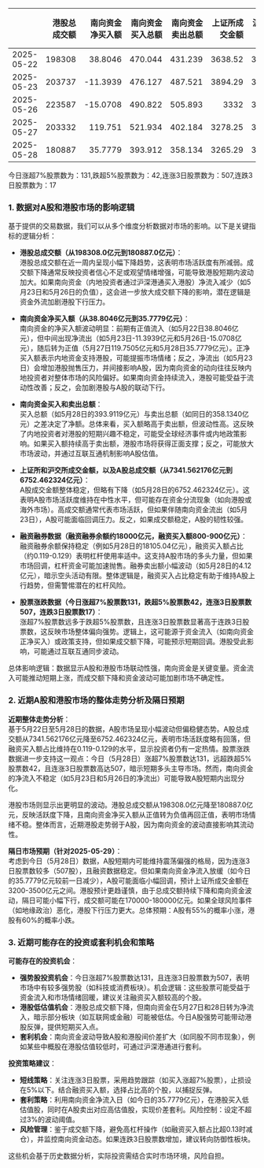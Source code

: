 |            |   港股总成交额 |   南向资金净买入额 |   南向资金买入总额 |   南向资金卖出总额 |   上证所成交金额 |   沪交所成交金额 |   融资融券余额 |   融资买入额 |   融券卖出额 |   融券余额 |   融资余额 |   A股总成交额 |   融资买入占比 |
|:-----------|---------------:|-------------------:|-------------------:|-------------------:|-----------------:|-----------------:|---------------:|-------------:|-------------:|-----------:|-----------:|--------------:|---------------:|
| 2025-05-22 |         198308 |            38.8046 |            470.044 |            431.239 |          3638.52 |          3703.04 |        18090   |       916.56 |         4.05 |     121.57 |    17968.4 |       7341.56 |       0.124845 |
| 2025-05-23 |         203737 |           -11.3939 |            476.127 |            487.521 |          3894.29 |          3742.64 |        18013.2 |       966.07 |         4.1  |     120.12 |    17893.1 |       7636.93 |       0.1265   |
| 2025-05-26 |         223587 |           -15.0708 |            490.822 |            505.893 |          3332    |          3409.71 |        18058.5 |       847.59 |         3.82 |     118.42 |    17940   |       6741.71 |       0.125723 |
| 2025-05-27 |         203332 |           119.751  |            521.934 |            402.184 |          3278.25 |          3409.12 |        18102.2 |       867.09 |         4.5  |     118.17 |    17984   |       6687.37 |       0.129661 |
| 2025-05-28 |         180887 |            35.7779 |            393.912 |            358.134 |          3265.29 |          3487.17 |        18105   |       803.77 |         4.12 |     118.13 |    17986.9 |       6752.46 |       0.119034 |

今日涨超7%股票数为：131,跌超5%股票数为：42,连涨3日股票数为：507,连跌3日股票数为：17

### 1. 数据对A股和港股市场的影响逻辑

基于提供的交易数据，我们可以从多个维度分析数据对市场的影响。以下是关键指标的逻辑分析：

- **港股总成交额（从198308.0亿元到180887.0亿元）**：  
  港股总成交额在近一周内呈现小幅下降趋势，这表明市场活跃度有所减弱。成交额下降通常反映投资者信心不足或观望情绪增强，可能导致港股短期内波动加大。如果南向资金（内地投资者通过沪深港通买入港股）净流入减少（如5月23日和5月26日的负值），这会进一步放大成交额下降的影响，潜在逻辑是资金外流加剧港股下行压力。

- **南向资金净买入额（从38.8046亿元到35.7779亿元）**：  
  南向资金的净买入额波动明显：前期有正值流入（如5月22日38.8046亿元），但中间出现净流出（如5月23日-11.3939亿元和5月26日-15.0708亿元），随后转为正值（5月27日119.7505亿元和5月28日35.7779亿元）。正净买入额表示内地资金支持港股，可能提振市场情绪；反之，净流出（如5月23日）会增加港股抛售压力，并间接影响A股，因为南向资金的动向往往反映内地投资者对整体市场的风险偏好。如果南向资金持续流入，港股可能受益于流动性改善；反之，会加剧港股与A股的联动下行。

- **南向资金买入和卖出总额**：  
  买入总额（如5月28日的393.9119亿元）与卖出总额（如同日的358.1340亿元）之差决定了净额。总体来看，买入额略高于卖出额，但波动性高。这反映了内地投资者对港股的短期兴趣不稳定，可能受全球经济事件或内地政策影响。如果买入额持续高于卖出额，港股市场将获得正面支撑；反之，可能放大市场波动，并通过互联互通机制影响A股估值。

- **上证所和沪交所成交金额，以及A股总成交额（从7341.562176亿元到6752.462324亿元）**：  
  A股成交金额整体稳定，但略有下降（如5月28日的6752.462324亿元）。这表明A股市场活跃度维持在中性水平，但可能存在资金分流现象（如向港股或海外市场）。高成交额通常代表市场活跃，但如果伴随南向资金流出（如5月23日），A股可能面临回调压力。反之，如果成交额稳定，A股的韧性较强。

- **融资融券数据（融资融券余额约18000亿元，融资买入额800-900亿元）**：  
  融资融券余额保持稳定（例如5月28日的18105.04亿元），融资买入额占比（约0.119-0.129）表明杠杆使用率适中。这支持A股市场的多头力量，但如果市场回调，杠杆资金可能加速抛售。融券卖出额小幅波动（如5月28日的4.12亿元），暗示空头活动有限。整体逻辑是，融资买入占比稳定有助于维持A股上行趋势，但需警惕潜在的杠杆风险。

- **股票涨跌数据（今日涨超7%股票数131，跌超5%股票数42，连涨3日股票数507，连跌3日股票数17）**：  
  涨超7%股票数远多于跌超5%股票数，且连涨3日股票数显著高于连跌3日股票数，这反映市场整体偏向强势。逻辑上，这可能源于资金流入（如南向资金正净买入）或政策支持，但如果成交额下降，可能预示短期回调。港股受此影响，可能通过互联互通同步波动。

总体影响逻辑：数据显示A股和港股市场联动性强，南向资金是关键变量。资金流入可能推动短期上涨，而成交额下降和资金波动可能加剧市场不确定性。

### 2. 近期A股和港股市场的整体走势分析及隔日预期

**近期整体走势分析**：  
基于5月22日至5月28日的数据，A股市场呈现小幅波动但偏稳健态势。A股总成交额从7341.562176亿元降至6752.462324亿元，表明市场活跃度略有回落，但融资买入额占比维持在0.119-0.129的水平，显示投资者仍有一定热情。股票涨跌数据进一步支持这一观点：今日（5月28日）涨超7%股票数达131，远超跌超5%股票数42，且连涨3日股票数高达507，暗示短期多头主导市场。然而，南向资金的净流入不稳定（如5月23日和5月26日的净流出）可能导致A股短期内出现分化。

港股市场则显示出更明显的波动。港股总成交额从198308.0亿元降至180887.0亿元，反映活跃度下降，且南向资金净买入额从正值转为负值再回正值，表明市场情绪不稳。整体而言，近期港股走势弱于A股，因为南向资金的波动直接影响其流动性。

**隔日市场预期（针对2025-05-29）**：  
考虑到今日（5月28日）数据，A股短期内可能维持震荡偏强的格局，因为连涨3日股票数较多（507股），且融资数据稳定。但如果南向资金净流入放缓（如今日的35.7779亿元较前一日减少），A股可能面临小幅回调，预计上证所成交金额在3200-3500亿元之间。港股预计更趋谨慎，由于总成交额持续下降和南向资金波动，隔日可能小幅下行，成交额可能在170000-180000亿元。如果全球风险事件（如地缘政治）恶化，港股下行压力更大。总体预期：A股有55%的概率小涨，港股有60%的概率小跌。

### 3. 近期可能存在的投资或套利机会和策略

**可能存在的投资机会**：  
- **强势股投资机会**：今日涨超7%股票数达131，且连涨3日股票数为507，表明市场中有较多强势股（如科技或消费板块）。机会逻辑：这些股票可能受益于资金流入和市场情绪回暖，建议关注融资买入额较高的个股。
- **港股低估值机会**：港股总成交额下降，但南向资金在5月27日和28日转为净流入，暗示部分板块（如互联网或金融）可能被低估。今日A股强势可能带动港股反弹，提供短期买入点。
- **套利机会**：南向资金波动导致A股和港股间价差扩大（如同股不同市现象），例如某些中概股在港股估值较低时，可通过沪深港通进行套利。

**投资策略建议**：  
- **短线策略**：关注连涨3日股票，采用趋势跟踪（如买入涨超7%股票），止损设在5%以下。结合融资买入额，选择占比高的个股，以捕捉反弹。
- **套利策略**：利用南向资金净流入日（如今日的35.7779亿元），在港股买入低估值股，同时在A股卖出对应高估值股，实现价差套利。风险控制：设定不超过3%的波动阈值。
- **风险管理**：鉴于成交额下降，避免高杠杆操作（如融资买入额占比超0.13时减仓），并监控南向资金动态。如果连跌3日股票数增加，建议转向防御性板块。

这些机会基于历史数据分析，实际投资需结合实时市场环境，风险自担。